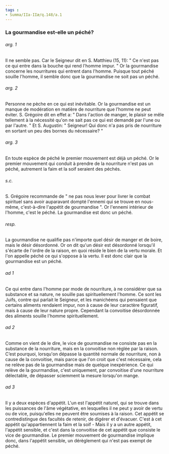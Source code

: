 ```yaml
---
tags : 
- Summa/IIa-IIæ/q.148/a.1
---
```


### La gourmandise est-elle un péché?

###### arg. 1
Il ne semble pas. Car le Seigneur dit en S. Matthieu (15, 11): " Ce n'est pas ce qui entre dans la bouche qui rend l'homme impur. " Or la gourmandise concerne les nourritures qui entrent dans l'homme. Puisque tout péché souille l'homme, il semble donc que la gourmandise ne soit pas un péché. 

###### arg. 2
Personne ne pèche en ce qui est inévitable. Or la gourmandise est un manque de modération en matière de nourriture que l’homme ne peut éviter. S. Grégoire dit en effet a: " Dans l'action de manger, le plaisir se mêle tellement à la nécessité qu'on ne sait pas ce qui est demandé par l'une ou par l'autre. " Et S. Augustin: " Seigneur! Qui donc n'a pas pris de nourriture en sortant un peu des bornes du nécessaire? " 

###### arg. 3
En toute espèce de péché le premier mouvement est déjà un péché. Or le premier mouvement qui conduit à prendre de la nourriture n'est pas un péché, autrement la faim et la soif seraient des péchés. 

###### s.c.
S. Grégoire recommande de " ne pas nous lever pour livrer le combat spirituel sans avoir auparavant dompté l'ennemi qui se trouve en nous-même, c'est-à-dire l'appétit de gourmandise ". Or l'ennemi intérieur de l'homme, c'est le péché. La gourmandise est donc un péché. 

###### resp.
La gourmandise ne qualifie pas n'importe quel désir de manger et de boire, mais le désir désordonné. Or on dit qu'un désir est désordonné lorsqu'il s'écarte de l'ordre de la raison, en quoi réside le bien de la vertu morale. Et l'on appelle péché ce qui s'oppose à la vertu. Il est donc clair que la gourmandise est un péché. 

###### ad 1
Ce qui entre dans l'homme par mode de nourriture, à ne considérer que sa substance et sa nature, ne souille pas spirituellement l'homme. Ce sont les Juifs, contre qui parlait le Seigneur, et les manichéens qui pensaient que certains aliments rendaient impur, non à cause de leur caractère figuratif, mais à cause de leur nature propre. Cependant la convoitise désordonnée des aliments souille l'homme spirituellement. 

###### ad 2
Comme on vient de le dire, le vice de gourmandise ne consiste pas en la substance de la nourriture, mais en la convoitise non réglée par la raison. C’est pourquoi, lorsqu'on dépasse la quantité normale de nourriture, non à cause de la convoitise, mais parce que l'on croit que c'est nécessaire, cela ne relève pas de la gourmandise mais de quelque inexpérience. Ce qui relève de la gourmandise, c'est uniquement, par convoitise d'une nourriture délectable, de dépasser sciemment la mesure lorsqu'on mange. 

###### ad 3
Il y a deux espèces d'appétit. L'un est l'appétit naturel, qui se trouve dans les puissances de l'âme végétative, en lesquelles il ne peut y avoir de vertu ou de vice, puisqu'elles ne peuvent être soumises à la raison. Cet appétit se contredistingue des facultés de retenir, de digérer et d'évacuer. C'est à cet appétit qu'appartiennent la faim et la soif - Mais il y a un autre appétit, l'appétit sensible, et c'est dans la convoitise de cet appétit que consiste le vice de gourmandise. Le premier mouvement de gourmandise implique donc, dans l'appétit sensible, un dérèglement qui n'est pas exempt de péché. 

